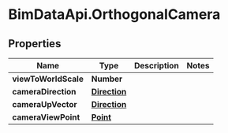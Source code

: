 # BimDataApi.OrthogonalCamera

## Properties

Name | Type | Description | Notes
------------ | ------------- | ------------- | -------------
**viewToWorldScale** | **Number** |  | 
**cameraDirection** | [**Direction**](Direction.md) |  | 
**cameraUpVector** | [**Direction**](Direction.md) |  | 
**cameraViewPoint** | [**Point**](Point.md) |  | 


